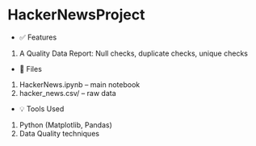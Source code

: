 # HackerNewsProject
- ✅ Features
 1. A Quality Data Report: Null checks, duplicate checks, unique checks
- 📂 Files
 1. HackerNews.ipynb – main notebook
 2. hacker_news.csv/ – raw data
- 💡 Tools Used
 1. Python (Matplotlib, Pandas)
 2. Data Quality techniques
